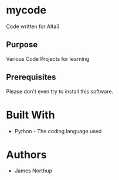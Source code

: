 # mycode
Code written for Alta3

## Purpose
Various Code Projects for learning

## Prerequisites
Please don't even try to install this software.

# Built With
- Python - The coding language used

# Authors
- James Northup 


